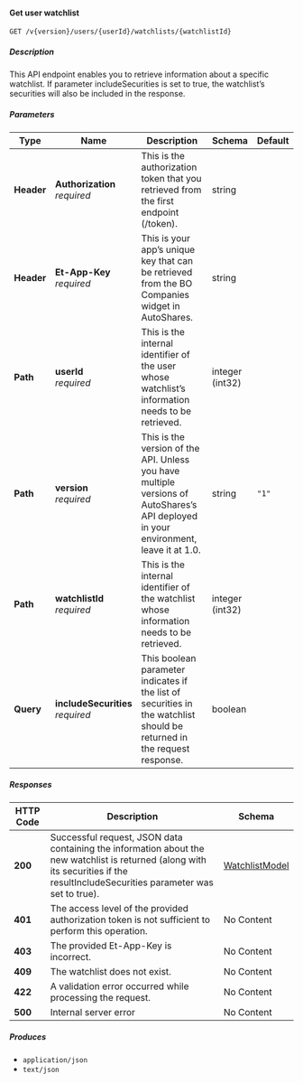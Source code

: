 
<a name="watchlists_getwatchlist"></a>
#### Get user watchlist
```
GET /v{version}/users/{userId}/watchlists/{watchlistId}
```


##### Description
This API endpoint enables you to retrieve information about a specific watchlist. If parameter includeSecurities is set to true, the watchlist’s securities will also be included in the response.


##### Parameters

|Type|Name|Description|Schema|Default|
|---|---|---|---|---|
|**Header**|**Authorization**  <br>*required*|This is the authorization token that you retrieved from the first endpoint (/token).|string||
|**Header**|**Et-App-Key**  <br>*required*|This is your app’s unique key that can be retrieved from the BO Companies widget in AutoShares.|string||
|**Path**|**userId**  <br>*required*|This is the internal identifier of the user whose watchlist’s information needs to be retrieved.|integer (int32)||
|**Path**|**version**  <br>*required*|This is the version of the API. Unless you have multiple versions of AutoShares’s API deployed in your environment, leave it at 1.0.|string|`"1"`|
|**Path**|**watchlistId**  <br>*required*|This is the internal identifier of the watchlist whose information needs to be retrieved.|integer (int32)||
|**Query**|**includeSecurities**  <br>*required*|This boolean parameter indicates if the list of securities in the watchlist should be returned in the request response.|boolean||


##### Responses

|HTTP Code|Description|Schema|
|---|---|---|
|**200**|Successful request, JSON data containing the information about the new watchlist is returned (along with its securities if the resultIncludeSecurities parameter was set to true).|[WatchlistModel](#watchlistmodel)|
|**401**|The access level of the provided authorization token is not sufficient to perform this operation.|No Content|
|**403**|The provided Et-App-Key is incorrect.|No Content|
|**409**|The watchlist does not exist.|No Content|
|**422**|A validation error occurred while processing the request.|No Content|
|**500**|Internal server error|No Content|


##### Produces

* `application/json`
* `text/json`



